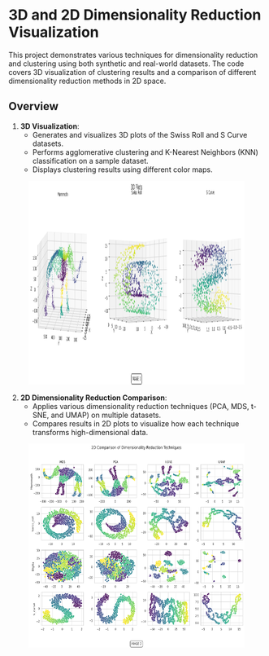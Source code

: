 # 3D and 2D Dimensionality Reduction Visualization

This project demonstrates various techniques for dimensionality reduction and clustering using both synthetic and real-world datasets. The code covers 3D visualization of clustering results and a comparison of different dimensionality reduction methods in 2D space.

## Overview

1. **3D Visualization**:
   - Generates and visualizes 3D plots of the Swiss Roll and S Curve datasets.
   - Performs agglomerative clustering and K-Nearest Neighbors (KNN) classification on a sample dataset.
   - Displays clustering results using different color maps.

<figure>
  <img src="images/3d_combined_plots.png" width="900" height="400">
</figure>

2. **2D Dimensionality Reduction Comparison**:
   - Applies various dimensionality reduction techniques (PCA, MDS, t-SNE, and UMAP) on multiple datasets.
   - Compares results in 2D plots to visualize how each technique transforms high-dimensional data.

<figure>
  <img src="images/2d_plots.png" width="900" height="400">
</figure>
